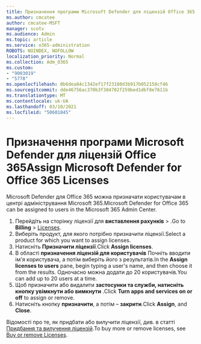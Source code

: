 ```yaml
---
title: Призначення програми Microsoft Defender для ліцензій Office 365
ms.author: cmcatee
author: cmcatee-MSFT
manager: scotv
ms.audience: Admin
ms.topic: article
ms.service: o365-administration
ROBOTS: NOINDEX, NOFOLLOW
localization_priority: Normal
ms.collection: Adm_O365
ms.custom:
- "9003019"
- "5778"
ms.openlocfilehash: 0b6dea84c1342ef17f23180d3b917b052158cf46
ms.sourcegitcommit: dde46756ac370b3f384702f259bed1dbf8e7611b
ms.translationtype: MT
ms.contentlocale: uk-UA
ms.lasthandoff: 03/10/2021
ms.locfileid: "50601845"
---
```

# <a name="assign-microsoft-defender-for-office-365-licenses"></a><span data-ttu-id="8108c-102">Призначення програми Microsoft Defender для ліцензій Office 365</span><span class="sxs-lookup"><span data-stu-id="8108c-102">Assign Microsoft Defender for Office 365 Licenses</span></span>

<span data-ttu-id="8108c-103">Microsoft Defender для Office 365 можна призначати користувачам в центрі адміністрування Microsoft 365.</span><span class="sxs-lookup"><span data-stu-id="8108c-103">Microsoft Defender for Office 365 can be assigned to users in the Microsoft 365 Admin Center.</span></span>

1. <span data-ttu-id="8108c-104">Перейдіть на сторінку ліцензії для **виставлення рахунків**  >  [](https://go.microsoft.com/fwlink/p/?linkid=842264).</span><span class="sxs-lookup"><span data-stu-id="8108c-104">Go to **Billing** > [Licenses](https://go.microsoft.com/fwlink/p/?linkid=842264).</span></span>
2. <span data-ttu-id="8108c-105">Виберіть продукт, для якого потрібно призначити ліцензії.</span><span class="sxs-lookup"><span data-stu-id="8108c-105">Select a product for which you want to assign licenses.</span></span>
3. <span data-ttu-id="8108c-106">Натисніть **Призначити ліцензії**.</span><span class="sxs-lookup"><span data-stu-id="8108c-106">Click **Assign licenses**.</span></span>
4. <span data-ttu-id="8108c-107">В області **призначення ліцензій для користувачів**  Почніть вводити ім'я користувача, а потім виберіть його з результатів.</span><span class="sxs-lookup"><span data-stu-id="8108c-107">In the **Assign licenses to users**  pane, begin typing a user's name, and then choose it from the results.</span></span> <span data-ttu-id="8108c-108">Одночасно можна додати до 20 користувачів.</span><span class="sxs-lookup"><span data-stu-id="8108c-108">You can add up to 20 users at a time.</span></span>
5. <span data-ttu-id="8108c-109">Щоб призначити або видалити **застосунки та служби, натисніть кнопку увімкнути або вимкнути**  .</span><span class="sxs-lookup"><span data-stu-id="8108c-109">Click **Turn apps and services on or off**  to assign or remove.</span></span>
6. <span data-ttu-id="8108c-110">Натисніть кнопку **призначити**, а потім –  **закрити**.</span><span class="sxs-lookup"><span data-stu-id="8108c-110">Click **Assign**, and  **Close**.</span></span>

<span data-ttu-id="8108c-111">Відомості про те, як придбати або вилучити ліцензії, див. в статті [Придбання та вилучення ліцензій](https://docs.microsoft.com/microsoft-365/commerce/licenses/buy-licenses#buy-or-remove-licenses-for-your-business-subscription).</span><span class="sxs-lookup"><span data-stu-id="8108c-111">To buy more or remove licenses, see [Buy or remove Licenses](https://docs.microsoft.com/microsoft-365/commerce/licenses/buy-licenses#buy-or-remove-licenses-for-your-business-subscription).</span></span>